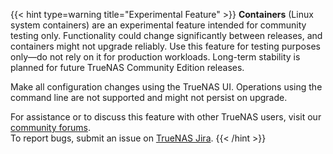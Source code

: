 &NewLine;

{{< hint type=warning title="Experimental Feature" >}}
**Containers** (Linux system containers) are an experimental feature intended for community testing only.
Functionality could change significantly between releases, and containers might not upgrade reliably.
Use this feature for testing purposes only&mdash;do not rely on it for production workloads.
Long-term stability is planned for future TrueNAS Community Edition releases.

Make all configuration changes using the TrueNAS UI.
Operations using the command line are not supported and might not persist on upgrade.

For assistance or to discuss this feature with other TrueNAS users, visit our [community forums](https://forums.truenas.com/).  
To report bugs, submit an issue on [TrueNAS Jira](https://ixsystems.atlassian.net/jira/software/c/projects/NAS/issues).
{{< /hint >}}
